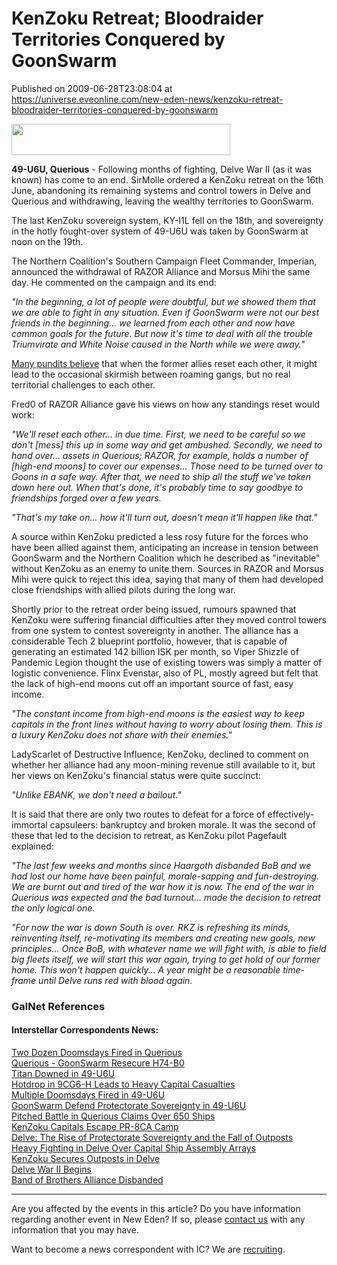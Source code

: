 # KenZoku Retreat; Bloodraider Territories Conquered by GoonSwarm
Published on 2009-06-28T23:08:04 at https://universe.eveonline.com/new-eden-news/kenzoku-retreat-bloodraider-territories-conquered-by-goonswarm

<img src='http://www.eve-ic.net/media/assets/icarticlebanner.png' width='350' height='50' />  
  
 **49-U6U, Querious** \- Following months of fighting, Delve War II (as it was known) has come to an end. SirMolle ordered a KenZoku retreat on the 16th June, abandoning its remaining systems and control towers in Delve and Querious and withdrawing, leaving the wealthy territories to GoonSwarm.  
  
The last KenZoku sovereign system, KY-I1L fell on the 18th, and sovereignty in the hotly fought-over system of 49-U6U was taken by GoonSwarm at noon on the 19th.  
  
The Northern Coalition's Southern Campaign Fleet Commander, Imperian, announced the withdrawal of RAZOR Alliance and Morsus Mihi the same day. He commented on the campaign and its end:  
  
 _"In the beginning, a lot of people were doubtful, but we showed them that we are able to fight in any situation. Even if GoonSwarm were not our best friends in the beginning... we learned from each other and now have common goals for the future. But now  it's time to deal with all the trouble Triumvirate and White Noise caused in the North while we were away."_  
  
[Many pundits believe](http://www.eve-ic.net/media/igbd/igbd.php?faction=ic&url=http%3A%2F%2Fwww.scrapheap-challenge.com%2Fviewtopic.php%3Ft%3D26979%26postdays%3D0%26postorder%3Dasc%26start%3D45) that when the former allies reset each other, it might lead to the occasional skirmish between roaming gangs, but no real territorial challenges to each other.  
  
Fred0 of RAZOR Alliance gave his views on how any standings reset would work:  
  
 _"We'll reset each other... in due time. First, we need to be careful so we don't [mess] this up in some way and get ambushed. Secondly, we need to hand over... assets in Querious; RAZOR, for example, holds a number of [high-end moons] to cover our expenses... Those need to be turned over to Goons in a safe way. After that, we need to ship all the stuff we've taken down here out. When that's done, it's probably time to say goodbye to friendships forged over a few years._  
  
 _"That's my take on... how it'll turn out, doesn't mean it'll happen like that."_  
  
A source within KenZoku predicted a less rosy future for the forces who have been allied against them, anticipating an increase in tension between GoonSwarm and the Northern Coalition which he described as "inevitable" without KenZoku as an enemy to unite them. Sources in RAZOR and Morsus Mihi were quick to reject this idea, saying that many of them had developed close friendships with allied pilots during the long war.  
  
Shortly prior to the retreat order being issued, rumours spawned that KenZoku were suffering financial difficulties after they moved control towers from one system to contest sovereignty in another. The alliance has a considerable Tech 2 blueprint portfolio, however, that is capable of generating an estimated 142 billion ISK per month, so Viper ShizzIe of Pandemic Legion thought the use of existing towers was simply a matter of logistic convenience. Flinx Evenstar, also of PL, mostly agreed but felt that the lack of high-end moons cut off an important source of fast, easy income.  
  
 _"The constant income from high-end moons is the easiest way to keep capitals in the front lines without having to worry about losing them. This is a luxury KenZoku does not share with their enemies."_  
  
LadyScarlet of Destructive Influence, KenZoku, declined to comment on whether her alliance had any moon-mining revenue still available to it, but her views on KenZoku's financial status were quite succinct:  
  
 _"Unlike EBANK, we don't need a bailout."_  
  
It is said that there are only two routes to defeat for a force of effectively-immortal capsuleers: bankruptcy and broken morale. It was the second of these that led to the decision to retreat, as KenZoku pilot Pagefault explained:  
  
 _"The last few weeks and months since Haargoth disbanded BoB and we had lost our home have been painful, morale-sapping and fun-destroying. We are burnt out and tired of the war how it is now. The end of the war in Querious was expected and the bad turnout... made the decision to retreat the only logical one._  
  
 _"For now the war is down South is over. RKZ is refreshing its minds, reinventing itself, re-motivating its members and creating new goals, new principles... Once BoB, with whatever name we will fight with, is able to field big fleets itself, we will start this war again, trying to get hold of our former home. This won't happen quickly... A year might be a reasonable time-frame until Delve runs red with blood again._

### GalNet References

#### Interstellar Correspondents News:

[Two Dozen Doomsdays Fired in Querious](http://www.eve-ic.net/media/igbd/igbd.php?article=3137)  
[Querious - GoonSwarm Resecure H74-B0](http://www.eve-ic.net/media/igbd/igbd.php?article=3037)  
[Titan Downed in 49-U6U](http://www.eve-ic.net/media/igbd/igbd.php?article=3023)  
[Hotdrop in 9CG6-H Leads to Heavy Capital Casualties](http://www.eve-ic.net/media/igbd/igbd.php?article=2991)  
[Multiple Doomsdays Fired in 49-U6U](http://www.eve-ic.net/media/igbd/igbd.php?faction=ic&url=http://www.eveonline.com/news.asp?a%3Dsingle%26nid%3D2945%26tid%3D7)  
[GoonSwarm Defend Protectorate Sovereignty in 49-U6U](http://www.eve-ic.net/media/igbd/igbd.php?article=2938)  
[Pitched Battle in Querious Claims Over 650 Ships](http://www.eve-ic.net/media/igbd/igbd.php?article=2928)  
[KenZoku Capitals Escape PR-8CA Camp](http://www.eve-ic.net/media/igbd/igbd.php?article=2927)  
[Delve: The Rise of Protectorate Sovereignty and the Fall of Outposts](http://www.eve-ic.net/media/igbd/igbd.php?article=2796)  
[Heavy Fighting in Delve Over Capital Ship Assembly Arrays](http://www.eve-ic.net/media/igbd/igbd.php?article=2796)  
[KenZoku Secures Outposts in Delve](http://www.eve-ic.net/media/igbd/igbd.php?article=2770)  
[Delve War II Begins](http://www.eve-ic.net/media/igbd/igbd.php?article=2749)  
[Band of Brothers Alliance Disbanded](http://www.eve-ic.net/media/igbd/igbd.php?article=2737)

* * *

Are you affected by the events in this article? Do you have information regarding another event in New Eden? If so, please [contact us](http://myeve.eve-online.com/news.asp?a=submitrp) with any information that you may have.  
  
Want to become a news correspondent with IC? We are [recruiting](http://www.eveonline.com/isd.asp).
